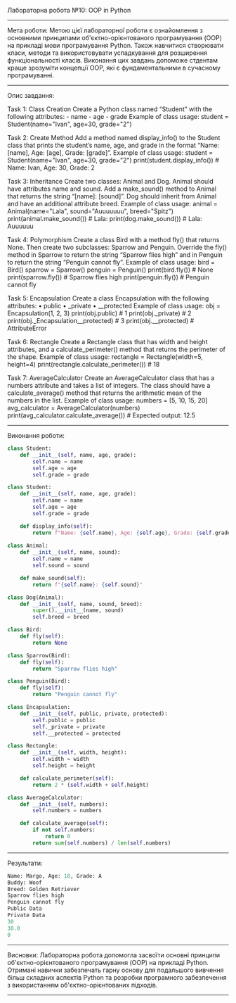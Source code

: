 Лабораторна робота №10: OOP in Python
___
Мета роботи:
Метою цієї лабораторної роботи є ознайомлення з основними принципами об'єктно-орієнтованого програмування (OOP) на прикладі мови програмування Python. Також навчитися створювати класи, методи та використовувати успадкування для розширення функціональності класів. Виконання цих завдань допоможе стдентам краще зрозуміти концепції OOP, які є фундаментальними в сучасному програмуванні. 
___
Опис завдання:

Task 1: Class Creation
Create a Python class named “Student” with the following attributes: - name -
age - grade
Example of class usage:
student = Student(name="Ivan", age=30, grade="2")

Task 2: Create Method
Add a method named display_info() to the Student class that prints the
student’s name, age, and grade in the format “Name: [name], Age: [age],
Grade: [grade]”.
Example of class usage:
student = Student(name="Ivan", age=30, grade="2")
print(student.display_info()) # Name: Ivan, Age: 30, Grade: 2

Task 3: Inheritance
Create two classes: Animal and Dog. Animal should have attributes name
and sound. Add a make_sound() method to Animal that returns the string
“[name]: [sound]”. Dog should inherit from Animal and have an additional
attribute breed.
Example of class usage:
animal = Animal(name="Lala", sound="Auuuuuuu", breed="Spitz")
print(animal.make_sound()) # Lala: 
print(dog.make_sound())  # Lala: Auuuuuu

Task 4: Polymorphism
Create a class Bird with a method fly() that returns None. Then create two
subclasses: Sparrow and Penguin. Override the fly() method in Sparrow
to return the string “Sparrow flies high” and in Penguin to return the string
“Penguin cannot fly”.
Example of class usage:
bird = Bird()
sparrow = Sparrow()
penguin = Penguin()
print(bird.fly()) # None
print(sparrow.fly()) # Sparrow flies high
print(penguin.fly()) # Penguin cannot fly

Task 5: Encapsulation
Create a class Encapsulation with the following attributes:
• public
• _private
• __protected
Example of class usage:
obj = Encapsulation(1, 2, 3)
print(obj.public) # 1
print(obj._private) # 2
print(obj._Encapsulation__protected) # 3
print(obj.__protected) # AttributeError

Task 6: Rectangle
Create a Rectangle class that has width and height attributes, and a
calculate_perimeter() method that returns the perimeter of the shape.
Example of class usage:
rectangle = Rectangle(width=5, height=4)
print(rectangle.calculate_perimeter()) # 18

Task 7: AverageCalculator
Create an AverageCalculator class that has a numbers attribute and takes a
list of integers. The class should have a calculate_average() method that
returns the arithmetic mean of the numbers in the list.
Example of class usage:
numbers = [5, 10, 15, 20]
avg_calculator = AverageCalculator(numbers)
print(avg_calculator.calculate_average()) # Expected output: 12.5

___
Виконання роботи:
```Python
class Student:
    def __init__(self, name, age, grade):
        self.name = name
        self.age = age
        self.grade = grade

class Student:
    def __init__(self, name, age, grade):
        self.name = name
        self.age = age
        self.grade = grade

    def display_info(self):
        return f"Name: {self.name}, Age: {self.age}, Grade: {self.grade}"
    
class Animal:
    def __init__(self, name, sound):
        self.name = name
        self.sound = sound

    def make_sound(self):
        return f"{self.name}: {self.sound}"

class Dog(Animal):
    def __init__(self, name, sound, breed):
        super().__init__(name, sound)
        self.breed = breed

class Bird:
    def fly(self):
        return None

class Sparrow(Bird):
    def fly(self):
        return "Sparrow flies high"

class Penguin(Bird):
    def fly(self):
        return "Penguin cannot fly"

class Encapsulation:
    def __init__(self, public, private, protected):
        self.public = public
        self._private = private
        self.__protected = protected

class Rectangle:
    def __init__(self, width, height):
        self.width = width
        self.height = height

    def calculate_perimeter(self):
        return 2 * (self.width + self.height)

class AverageCalculator:
    def __init__(self, numbers):
        self.numbers = numbers

    def calculate_average(self):
        if not self.numbers:
            return 0
        return sum(self.numbers) / len(self.numbers)
```
___
Результати:
```Python
Name: Margo, Age: 18, Grade: A
Buddy: Woof
Breed: Golden Retriever
Sparrow flies high
Penguin cannot fly
Public Data
Private Data
30
30.0
0
```
___
Висновки:
Лабораторна робота допомогла засвоїти основні принципи об'єктно-орієнтованого програмування (OOP) на прикладі Python. Отримані навички забезпечать гарну основу для подальшого вивчення більш складних аспектів Python та розробки програмного забезпечення з використанням об'єктно-орієнтованих підходів.
___